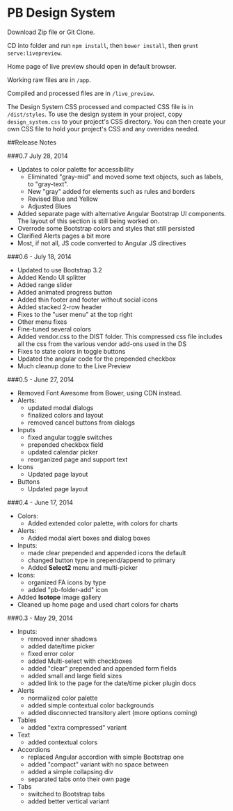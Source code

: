 PB Design System
================
Download Zip file or Git Clone.

CD into folder and run `npm install`, then `bower install`, then `grunt serve:livepreview`.

Home page of live preview should open in default browser.

Working raw files are in `/app`.

Compiled and processed files are in `/live_preview`.

The Design System CSS processed and compacted CSS file is in `/dist/styles`. To use the design system in your project, copy `design_system.css` to your project's CSS directory.  You can then create your own CSS file to hold your project's CSS and any overrides needed.



##Release Notes

###0.7 July 28, 2014

- Updates to color palette for accessibility
  - Eliminated "gray-mid" and moved some text objects, such as labels, to "gray-text".
  - New "gray" added for elements such as rules and borders
  - Revised Blue and Yellow
  - Adjusted Blues
- Added separate page with alternative Angular Bootstrap UI components.  The layout of this section is still being worked on.
- Overrode some Bootstrap colors and styles that still persisted
- Clarified Alerts pages a bit more
- Most, if not all, JS code converted to Angular JS directives


###0.6 - July 18, 2014

- Updated to use Bootstrap 3.2
- Added Kendo UI splitter
- Added range slider
- Added animated progress button
- Added thin footer and footer without social icons
- Added stacked 2-row header
- Fixes to the "user menu" at the top right
- Other menu fixes
- Fine-tuned several colors
- Added vendor.css to the DIST folder.  This compressed css file includes all the css from the various vendor add-ons used in the DS
- Fixes to state colors in toggle buttons
- Updated the angular code for the prepended checkbox
- Much cleanup done to the Live Preview

###0.5 - June 27, 2014

- Removed Font Awesome from Bower, using CDN instead.
- Alerts:
	- updated modal dialogs
	- finalized colors and layout
	- removed cancel buttons from dialogs
- Inputs
	- fixed angular toggle switches
	- prepended checkbox field
	- updated calendar picker
	- reorganized page and support text
- Icons
	- Updated page layout
- Buttons
	- Updated page layout   


###0.4 - June 17, 2014

- Colors:
	- Added extended color palette, with colors for charts
- Alerts:
    - Added modal alert boxes and dialog boxes
- Inputs:
	- made clear prepended and appended icons the default
	- changed button type in prepend/append to primary
	- Added **Select2** menu and multi-picker
- Icons: 
	- organized FA icons by type 
	- added "pb-folder-add" icon
- Added **Isotope** image gallery
- Cleaned up home page and used chart colors for charts

###0.3 - May 29, 2014

- Inputs:
  - removed inner shadows
  - added date/time picker
  - fixed error color
  - added Multi-select with checkboxes
  - added "clear" prepended and appended form fields
  - added small and large field sizes
  - added link to the page for the date/time picker plugin docs
- Alerts
	- normalized color palette
	- added simple contextual color backgrounds
	- added disconnected transitory alert (more options coming)
- Tables
	- added "extra compressed" variant
- Text
	- added contextual colors
- Accordions
  	- replaced Angular accordion with simple Bootstrap one
  	- added "compact" variant with no space between
  	- added a simple collapsing div
  	- separated tabs onto their own page
- Tabs
   - switched to Bootstrap tabs
   - added better vertical variant


